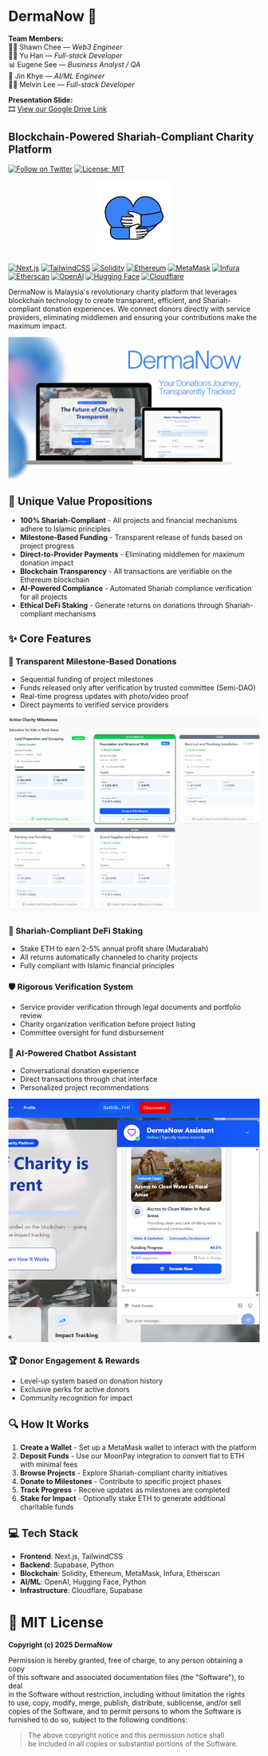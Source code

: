 # DermaNow 🌟

**Team Members:**  
👨‍💻 Shawn Chee — *Web3 Engineer*  
🧑‍💻 Yu Han — *Full-stack Developer*  
📊 Eugene See — *Business Analyst / QA*  
🤖 Jin Khye — *AI/ML Engineer*  
🧑‍💻 Melvin Lee — *Full-stack Developer*

**Presentation Slide:**  
🎞️ [View our Google Drive Link](https://drive.google.com/file/d/1q7-12SLgM7Yr1O8Ul4RD0flB8xMEly2u/view?usp=sharing)


## Blockchain-Powered Shariah-Compliant Charity Platform

[![Follow on Twitter](https://img.shields.io/twitter/follow/dermanow?style=social)](https://twitter.com/dermanow)
[![License: MIT](https://img.shields.io/badge/License-MIT-blue.svg)](https://opensource.org/licenses/MIT)

<div align="center">
  <img src="public/Dermanow.png" alt="DermaNow Banner" width="150" height="150">
</div>

[![Next.js](https://img.shields.io/badge/Next.js-black?style=for-the-badge&logo=next.js&logoColor=white)](https://nextjs.org/)
[![TailwindCSS](https://img.shields.io/badge/TailwindCSS-%2338B2AC.svg?style=for-the-badge&logo=tailwind-css&logoColor=white)](https://tailwindcss.com/)
[![Solidity](https://img.shields.io/badge/Solidity-%23363636.svg?style=for-the-badge&logo=solidity&logoColor=white)](https://soliditylang.org/)
[![Ethereum](https://img.shields.io/badge/Ethereum-3C3C3D?style=for-the-badge&logo=Ethereum&logoColor=white)](https://ethereum.org/)
[![MetaMask](https://img.shields.io/badge/MetaMask-%23E2761B.svg?style=for-the-badge&logo=metamask&logoColor=white)](https://metamask.io/)
[![Infura](https://img.shields.io/badge/Infura-F6851B?style=for-the-badge&logo=infura&logoColor=white)](https://infura.io/)
[![Etherscan](https://img.shields.io/badge/Etherscan-21325b?style=for-the-badge&logo=ethereum&logoColor=white)](https://etherscan.io/)
[![OpenAI](https://img.shields.io/badge/OpenAI-412991?style=for-the-badge&logo=openai&logoColor=white)](https://openai.com/)
[![Hugging Face](https://img.shields.io/badge/Hugging%20Face-FFD21E?style=for-the-badge&logo=huggingface&logoColor=black)](https://huggingface.co/)
[![Cloudflare](https://img.shields.io/badge/Cloudflare-F38020?style=for-the-badge&logo=Cloudflare&logoColor=white)](https://www.cloudflare.com/)

DermaNow is Malaysia's revolutionary charity platform that leverages blockchain technology to create transparent, efficient, and Shariah-compliant donation experiences. We connect donors directly with service providers, eliminating middlemen and ensuring your contributions make the maximum impact.

<div align="center">
  <img src="public/readme/mockup.png" alt="Mockup" >
</div>

## 🚀 Unique Value Propositions

- **100% Shariah-Compliant** - All projects and financial mechanisms adhere to Islamic principles
- **Milestone-Based Funding** - Transparent release of funds based on project progress
- **Direct-to-Provider Payments** - Eliminating middlemen for maximum donation impact
- **Blockchain Transparency** - All transactions are verifiable on the Ethereum blockchain
- **AI-Powered Compliance** - Automated Shariah compliance verification for all projects
- **Ethical DeFi Staking** - Generate returns on donations through Shariah-compliant mechanisms

## ✨ Core Features

### 🔄 Transparent Milestone-Based Donations
- Sequential funding of project milestones
- Funds released only after verification by trusted committee (Semi-DAO)
- Real-time progress updates with photo/video proof
- Direct payments to verified service providers

<div align="center">
  <img src="public/readme/milestone.png" alt="Milestone" >
</div>

### 💼 Shariah-Compliant DeFi Staking
- Stake ETH to earn 2-5% annual profit share (Mudarabah)
- All returns automatically channeled to charity projects
- Fully compliant with Islamic financial principles

### 🛡️ Rigorous Verification System
- Service provider verification through legal documents and portfolio review
- Charity organization verification before project listing
- Committee oversight for fund disbursement

### 🤖 AI-Powered Chatbot Assistant
- Conversational donation experience
- Direct transactions through chat interface
- Personalized project recommendations

<div align="center">
  <img src="public/readme/chatbot.png" alt="Milestone" >
</div>

### 🏆 Donor Engagement & Rewards
- Level-up system based on donation history
- Exclusive perks for active donors
- Community recognition for impact

## 🔍 How It Works

1. **Create a Wallet** - Set up a MetaMask wallet to interact with the platform
2. **Deposit Funds** - Use our MoonPay integration to convert fiat to ETH with minimal fees
3. **Browse Projects** - Explore Shariah-compliant charity initiatives
4. **Donate to Milestones** - Contribute to specific project phases
5. **Track Progress** - Receive updates as milestones are completed
6. **Stake for Impact** - Optionally stake ETH to generate additional charitable funds

## 💻 Tech Stack

- **Frontend**: Next.js, TailwindCSS
- **Backend**: Supabase, Python
- **Blockchain**: Solidity, Ethereum, MetaMask, Infura, Etherscan
- **AI/ML**: OpenAI, Hugging Face, Python
- **Infrastructure**: Cloudflare, Supabase

# 📄 MIT License

**Copyright (c) 2025 DermaNow**

Permission is hereby granted, free of charge, to any person obtaining a copy  
of this software and associated documentation files (the "Software"), to deal  
in the Software without restriction, including without limitation the rights  
to use, copy, modify, merge, publish, distribute, sublicense, and/or sell  
copies of the Software, and to permit persons to whom the Software is  
furnished to do so, subject to the following conditions:

> The above copyright notice and this permission notice shall  
> be included in all copies or substantial portions of the Software.


